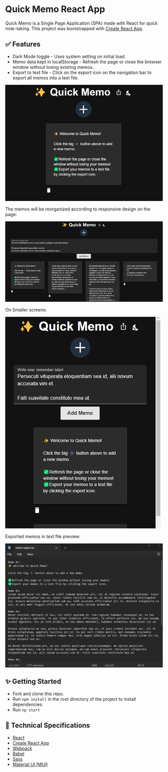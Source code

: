 # Quick Memo React App
Quick Memo is a Single Page Application (SPA) made with React for quick note-taking.
This project was bootstrapped with [Create React App](https://github.com/facebook/create-react-app).


## ✅ Features
- Dark Mode toggle - Uses system setting on initial load.
- Memo data kept in localStorage - Refresh the page or close the browser window without losing existing memos.
- Export to text file - Click on the export icon on the navigation bar to export all memos into a text file.

![Quick Memo landing page](./docs/quick-memo-landing.png)

The memos will be reorganized according to responsive design on the page:

![Quick Memo landing page](./docs/add-memo-data.png)

On Smaller screens:

![Quick Memo landing page](./docs/memo-responsive.png)

Exported memos in text file preview:

![Memo export preview](./docs/memo-export.png)

## ✨ Getting Started
- Fork and clone this repo.
- Run  ```npm install``` in the root directory of the project to install dependencies.
- Run ```np start```

## 🔧 Technical Specifications
- <a href="https://reactjs.org/"> React</a>
- <a href="https://reactjs.org/docs/create-a-new-react-app.html#gatsby-focus-wrapper"> Create React App</a>
- <a href="https://webpack.js.org/"> Webpack</a>
- <a href="https://babeljs.io/"> Babel</a>
- <a href="https://sass-lang.com/documentation/"> Sass</a>
- <a href="https://mui.com/material-ui/"> Material UI (MUI)</a>